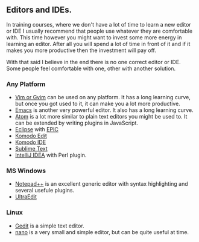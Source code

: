 ## Editors and IDEs.

In training courses, where we don't have a lot of time to learn a new editor or IDE I usually recommend that people use whatever they are comfortable with.
This time however you might want to invest some more energy in learning an editor. After all you will spend a lot of time in front of it
and if it makes you more productive then the investment will pay off.

With that said I believe in the end there is no one correct editor or IDE. Some people feel comfortable with one, other with another solution.

### Any Platform

* [Vim or Gvim](http://www.vim.org/) can be used on any platform. It has a long learning curve, but once you got used to it, it can make you a lot more productive.
* [Emacs](https://www.gnu.org/software/emacs/) is another very powerful editor. It also has a long learning curve.
* [Atom](https://atom.io/) is a lot more similar to plain text editors you might be used to. It can be extended by writing plugins in JavaScript.
* [Eclipse](https://www.eclipse.org/) with [EPIC](http://www.epic-ide.org/)
* [Komodo Edit](https://www.activestate.com/komodo-edit)
* [Komodo IDE](https://www.activestate.com/komodo-ide)
* [Sublime Text](http://www.sublimetext.com/)
* [IntelliJ IDEA](https://www.jetbrains.com/idea/) with Perl plugin.

### MS Windows

* [Notepad++](https://notepad-plus-plus.org/) is an excellent generic editor with syntax highlighting and several usefule plugins.
* [UltraEdit](https://www.ultraedit.com/)

### Linux

* [Gedit](http://www.gedit.org) is a simple text editor.
* [nano](https://www.nano-editor.org/) is a very small and simple editor, but can be quite useful at time.

